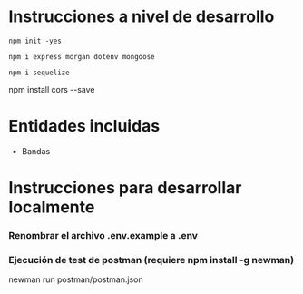 # Instrucciones a nivel de desarrollo
`npm init -yes`

`npm i express morgan dotenv mongoose`

`npm i sequelize`


npm install cors --save
# Entidades incluidas
- Bandas 


# Instrucciones para desarrollar localmente
### Renombrar el archivo .env.example a .env

### Ejecución de test de postman (requiere npm install -g newman)
newman run postman/postman.json 
